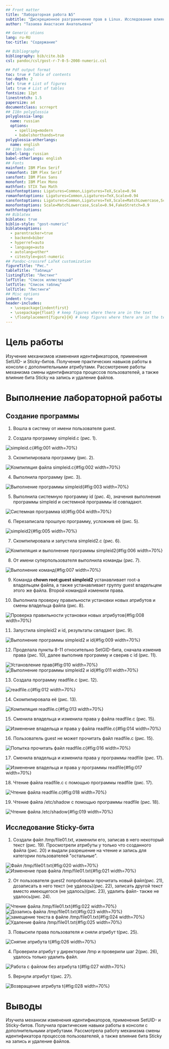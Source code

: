 ```yaml
---
## Front matter
title: "Лабораторная работа №5"
subtitle: "Дискреционное разграничение прав в Linux. Исследование влияния дополнительных атрибутов"
author: "Тазаева Анастасия Анатольевна"

## Generic otions
lang: ru-RU
toc-title: "Содержание"

## Bibliography
bibliography: bib/cite.bib
csl: pandoc/csl/gost-r-7-0-5-2008-numeric.csl

## Pdf output format
toc: true # Table of contents
toc-depth: 2
lof: true # List of figures
lot: true # List of tables
fontsize: 12pt
linestretch: 1.5
papersize: a4
documentclass: scrreprt
## I18n polyglossia
polyglossia-lang:
  name: russian
  options:
	- spelling=modern
	- babelshorthands=true
polyglossia-otherlangs:
  name: english
## I18n babel
babel-lang: russian
babel-otherlangs: english
## Fonts
mainfont: IBM Plex Serif
romanfont: IBM Plex Serif
sansfont: IBM Plex Sans
monofont: IBM Plex Mono
mathfont: STIX Two Math
mainfontoptions: Ligatures=Common,Ligatures=TeX,Scale=0.94
romanfontoptions: Ligatures=Common,Ligatures=TeX,Scale=0.94
sansfontoptions: Ligatures=Common,Ligatures=TeX,Scale=MatchLowercase,Scale=0.94
monofontoptions: Scale=MatchLowercase,Scale=0.94,FakeStretch=0.9
mathfontoptions:
## Biblatex
biblatex: true
biblio-style: "gost-numeric"
biblatexoptions:
  - parentracker=true
  - backend=biber
  - hyperref=auto
  - language=auto
  - autolang=other*
  - citestyle=gost-numeric
## Pandoc-crossref LaTeX customization
figureTitle: "Рис."
tableTitle: "Таблица"
listingTitle: "Листинг"
lofTitle: "Список иллюстраций"
lotTitle: "Список таблиц"
lolTitle: "Листинги"
## Misc options
indent: true
header-includes:
  - \usepackage{indentfirst}
  - \usepackage{float} # keep figures where there are in the text
  - \floatplacement{figure}{H} # keep figures where there are in the text
---
```


# Цель работы

Изучение механизмов изменения идентификаторов, применения SetUID- и Sticky-битов. Получение практических навыков работы в консоли с дополнительными атрибутами. Рассмотрение работы механизма смены идентификатора процессов пользователей, а также влияние бита Sticky на запись и удаление файлов.

# Выполнение лабораторной работы

## Создание программы

1. Вошла в систему от имени пользователя guest.

2. Создала программу simpleid.c (рис. 1).

![simpleid.c](image/2.png){#fig:001 width=70%}

3. Скомпилировала программу (рис. 2).

![Компиляция файла simpleid.c](image/3.png){#fig:002 width=70%}

4. Выполнила программу (рис. 3).

![Выполнение программы simpleid](image/4.png){#fig:003 width=70%}

5. Выполнила системную программу id (рис. 4), значения выполнения программы simpleid и системной программы id совпадают.

![Системная программа id](image/5.png){#fig:004 width=70%}

6. Перезаписала прошлую программу, усложнив её (рис. 5).

![simpleid2](image/6.png){#fig:005 width=70%}

7. Скомпилировала и запустила simpleid2.c (рис. 6).

![Компиляция и выполнение программы simpleid2](image/7.png){#fig:006 width=70%}

8. От имени суперпользователя выполнила команды (рис. 7).

![Выполнение команд](image/8.png){#fig:007 width=70%}

9. Команда **chown root:guest simpleid2** устанавливает root-а владельцем файла, а также устанавливает группу guest владельцем этого же файла. Второй командой изменили права.

10. Выполнила проверку правильности установки новых атрибутов и смены владельца файла  (рис. 8).

![Проверка правильности установки новых атрибутов](image/10.png){#fig:008 width=70%}

11. Запустила simpleid2 и id, результаты свпадают (рис. 9).

![Выполнение программы simpleid2 и id](image/11.png){#fig:009 width=70%}

12. Проделала пункты 8-11 относительно SetGID-бита, сначала изменив права (рис. 10), далее выполнив программу и сверив с id (рис. 11).

![Установление прав](image/12_1.png){#fig:010 width=70%}
![Выполнение программы simpleid2 и id](image/12_2.png){#fig:011 width=70%}

13. Создала программу readfile.c (рис. 12).

![readfile.c](image/13.png){#fig:012 width=70%}

14. Скомпилировала её (рис. 13).

![Компиляция readfile.c](image/14.png){#fig:013 width=70%}

15. Сменила владельца и изменила права у файла readfile.c (рис. 15).

![Изменение владельца и права у файла readfile.c](image/15.png){#fig:014 width=70%}

16. Пользователь guest не может прочитать файл readfile.c (рис. 15).

![Попытка прочитать файл readfile.c](image/16.png){#fig:016 width=70%}

17. Сменила владельца и изменила права у программы readfile (рис. 17).

![Изменение владельца и права у программы readfile](image/17.png){#fig:017 width=70%}

18. Чтение файла readfile.c с помощью программы readfile (рис. 17).

![Чтение файла readfile.c](image/18.png){#fig:018 width=70%}

19. Чтение файла /etc/shadow с помощью программы readfile (рис. 18).

![Чтение файла /etc/shadow](image/19.png){#fig:019 width=70%}

## Исследование Sticky-бита

1. Создали файл /tmp/file01.txt, изменили его, записав в него некоторый текст (рис. 19). Просмотрели атрибуты у только что созданного файла (рис. 20) и выдали разрешение на чтение и запись для категории пользователей "остальные".

![Файл /tmp/file01.txt](image/s_2.png){#fig:020 width=70%}
![Изменение прав файла /tmp/file01.txt](image/s_3.png){#fig:021 width=70%}

2. От пользователя guest2 попробовали прочитать новый файл(рис. 21), дозаписать в него текст (не удалось)(рис. 22), записать другой текст вместо имеющегося (не удалось)(рис. 23), удалить файл- также не удалось(рис. 24).

![Чтение файла /tmp/file01.txt](image/s_2.png){#fig:022 width=70%}
![Дозапись файла /tmp/file01.txt](image/s_5.png){#fig:023 width=70%}
![замещение текста в файле /tmp/file01.txt](image/s_7.png){#fig:024 width=70%}
![Удаление файла /tmp/file01.txt](image/s_9.png){#fig:025 width=70%}

3. Повысили права пользователя и сняли атрибут t(рис. 25).

![Снятие атрибута t](image/s_10_11.png){#fig:026 width=70%}

4. Проверили атрибут у директории /tmp и проверили шаг 2(рис. 26), удалось только удалить файл.

![Работа с файлом без атрибута t](image/s_12_13_14.png){#fig:027 width=70%}

5. Вернули атрибут t(рис. 27).

![Возвращение атрибута t](image/s_15.png){#fig:028 width=70%}


# Выводы

Изучила механизм изменения идентификаторов, применения SetUID- и Sticky-битов. Получила практические навыки работы в консоли с дополнительными атрибутами. Рассмотрела работу механизма смены идентификатора процессов пользователей, а также влияние бита Sticky на запись и удаление файлов.


